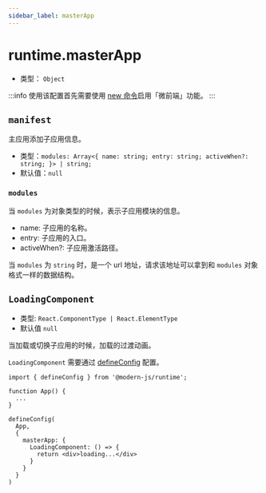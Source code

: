 ```yaml
---
sidebar_label: masterApp
---
```


# runtime.masterApp

* 类型： `Object`

:::info
使用该配置首先需要使用 [new 命令](/docs/apis/app/commands/new)启用「微前端」功能。
:::
## `manifest`

主应用添加子应用信息。

- 类型：`modules: Array<{
        name: string;
        entry: string;
        activeWhen?: string;
      }> | string;`
- 默认值：`null`

### `modules`

当 `modules` 为对象类型的时候，表示子应用模块的信息。

- name: 子应用的名称。
- entry: 子应用的入口。
- activeWhen?: 子应用激活路径。

当 `modules` 为 `string` 时，是一个 url 地址，请求该地址可以拿到和 `modules` 对象格式一样的数据结构。

## `LoadingComponent`

- 类型: `React.ComponentType | React.ElementType`
- 默认值 `null`

当加载或切换子应用的时候，加载的过渡动画。

`LoadingComponent` 需要通过 [defineConfig](/docs/apis/app/runtime/app/define-config) 配置。

```tsx
import { defineConfig } from '@modern-js/runtime';

function App() {
  ...
}

defineConfig(
  App,
  {
    masterApp: {
      LoadingComponent: () => {
        return <div>loading...</div>
      }
    }
  }
)
```
